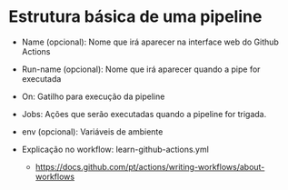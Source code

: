 # Estrutura básica de uma pipeline

- Name (opcional): Nome que irá aparecer na interface web do Github Actions
- Run-name (opcional): Nome que irá aparecer quando a pipe for executada
- On: Gatilho para execução da pipeline
- Jobs: Ações que serão executadas quando a pipeline for trigada.
- env (opcional): Variáveis de ambiente

- Explicação no workflow: learn-github-actions.yml
    - https://docs.github.com/pt/actions/writing-workflows/about-workflows
